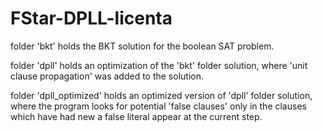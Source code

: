 # FStar-DPLL-licenta

folder 'bkt' holds the BKT solution for the boolean SAT problem.

folder 'dpll' holds an optimization of the 'bkt' folder solution, where 'unit clause propagation' was added to the solution.

folder 'dpll_optimized' holds an optimized version of 'dpll' folder solution, where the program looks for potential 'false clauses' only in the clauses which have had new a false literal appear at the current step.
